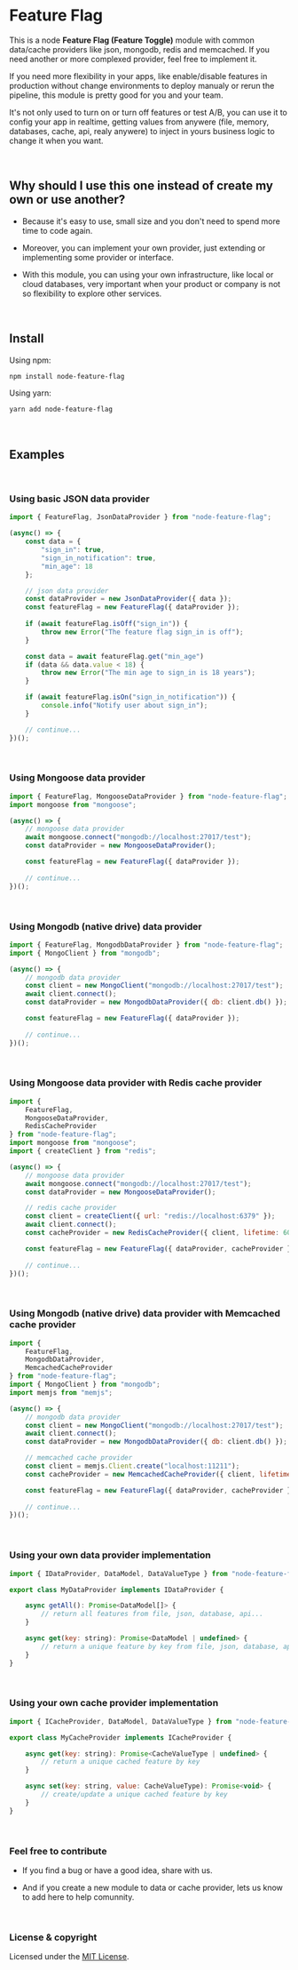 
# Feature Flag

This is a node **Feature Flag (Feature Toggle)** module with common data/cache providers like json, mongodb, redis and memcached. If you need another or more complexed provider, feel free to implement it.

If you need more flexibility in your apps, like enable/disable features in production without change environments to deploy manualy or rerun the pipeline, this module is pretty good for you and your team.

It's not only used to turn on or turn off features or test A/B, you can use it to config your app in realtime, getting values from anywere (file, memory, databases, cache, api, realy anywere) to inject in yours business logic to change it when you want.

<br/>

## Why should I use this one instead of create my own or use another?

- Because it's easy to use, small size and you don't need to spend more time to code again.

- Moreover, you can implement your own provider, just extending or implementing some provider or interface.

- With this module, you can using your own infrastructure, like local or cloud databases, very important when your product or company is not so flexibility to explore other services.

<br/>

## Install

Using npm:

```bash
npm install node-feature-flag
```

Using yarn:

```bash
yarn add node-feature-flag
```

<br/>

## Examples

<br/>

### Using basic **JSON** data provider

```js
import { FeatureFlag, JsonDataProvider } from "node-feature-flag"; 

(async() => {
    const data = {
        "sign_in": true,
        "sign_in_notification": true,
        "min_age": 18 
    };

    // json data provider
    const dataProvider = new JsonDataProvider({ data });
    const featureFlag = new FeatureFlag({ dataProvider });
    
    if (await featureFlag.isOff("sign_in")) {
        throw new Error("The feature flag sign_in is off");
    }

    const data = await featureFlag.get("min_age")
    if (data && data.value < 18) {
        throw new Error("The min age to sign_in is 18 years");
    }

    if (await featureFlag.isOn("sign_in_notification")) {
        console.info("Notify user about sign_in");
    }

    // continue...
})();
```

<br/>

### Using **Mongoose** data provider

```js
import { FeatureFlag, MongooseDataProvider } from "node-feature-flag"; 
import mongoose from "mongoose";

(async() => {
    // mongoose data provider
    await mongoose.connect("mongodb://localhost:27017/test");
    const dataProvider = new MongooseDataProvider();

    const featureFlag = new FeatureFlag({ dataProvider });
    
    // continue...
})();
```

<br/>

### Using **Mongodb** (native drive) data provider

```js
import { FeatureFlag, MongodbDataProvider } from "node-feature-flag"; 
import { MongoClient } from "mongodb";

(async() => {
    // mongodb data provider
    const client = new MongoClient("mongodb://localhost:27017/test");
    await client.connect();
    const dataProvider = new MongodbDataProvider({ db: client.db() });

    const featureFlag = new FeatureFlag({ dataProvider });
    
    // continue...
})();
```

<br/>

### Using **Mongoose** data provider with **Redis** cache provider

```js
import { 
    FeatureFlag, 
    MongooseDataProvider, 
    RedisCacheProvider 
} from "node-feature-flag"; 
import mongoose from "mongoose";
import { createClient } from "redis";

(async() => {
    // mongoose data provider
    await mongoose.connect("mongodb://localhost:27017/test");
    const dataProvider = new MongooseDataProvider();

    // redis cache provider
    const client = createClient({ url: "redis://localhost:6379" });
    await client.connect();
    const cacheProvider = new RedisCacheProvider({ client, lifetime: 60 });

    const featureFlag = new FeatureFlag({ dataProvider, cacheProvider });
    
    // continue...
})();
```

<br/>

### Using **Mongodb** (native drive) data provider with **Memcached** cache provider

```js
import { 
    FeatureFlag, 
    MongodbDataProvider, 
    MemcachedCacheProvider 
} from "node-feature-flag"; 
import { MongoClient } from "mongodb";
import memjs from "memjs";

(async() => {
    // mongodb data provider
    const client = new MongoClient("mongodb://localhost:27017/test");
    await client.connect();
    const dataProvider = new MongodbDataProvider({ db: client.db() });

    // memcached cache provider
    const client = memjs.Client.create("localhost:11211");
    const cacheProvider = new MemcachedCacheProvider({ client, lifetime: 60 });

    const featureFlag = new FeatureFlag({ dataProvider, cacheProvider });
    
    // continue...
})();
```

<br/>

### Using your own data provider implementation

```js
import { IDataProvider, DataModel, DataValueType } from "node-feature-flag";

export class MyDataProvider implements IDataProvider {

    async getAll(): Promise<DataModel[]> {
        // return all features from file, json, database, api...
    }

    async get(key: string): Promise<DataModel | undefined> {
        // return a unique feature by key from file, json, database, api...
    }
}
```

<br/>

### Using your own cache provider implementation

```js
import { ICacheProvider, DataModel, DataValueType } from "node-feature-flag";

export class MyCacheProvider implements ICacheProvider {

    async get(key: string): Promise<CacheValueType | undefined> {
        // return a unique cached feature by key
    }

    async set(key: string, value: CacheValueType): Promise<void> {
        // create/update a unique cached feature by key
    }
}
```

<br/>

### Feel free to contribute

- If you find a bug or have a good idea, share with us.

- And if you create a new module to data or cache provider, lets us know to add here to help comunnity.

<br />

### License & copyright

Licensed under the [MIT License](LICENSE).
